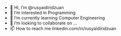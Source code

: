 - 👋 Hi, I’m @rusyaidiridzuan
- 👀 I’m interested in Programming
- 🌱 I’m currently learning Computer Engineering
- 💞️ I’m looking to collaborate on ...
- 📫 How to reach me linkedin.com/in/rusyaidiridzuan

<!---
rusyaidiridzuan/rusyaidiridzuan is a ✨ special ✨ repository because its `README.md` (this file) appears on your GitHub profile.
You can click the Preview link to take a look at your changes.
--->
